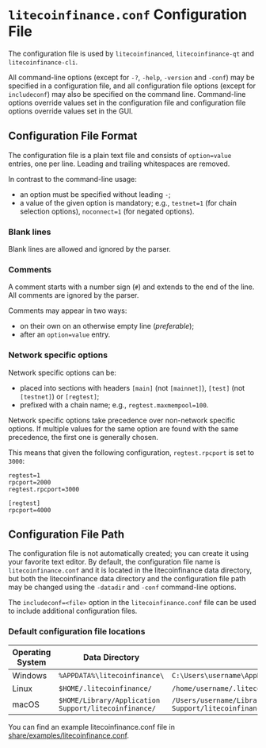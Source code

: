 # `litecoinfinance.conf` Configuration File

The configuration file is used by `litecoinfinanced`, `litecoinfinance-qt` and `litecoinfinance-cli`.

All command-line options (except for `-?`, `-help`, `-version` and `-conf`) may be specified in a configuration file, and all configuration file options (except for `includeconf`) may also be specified on the command line. Command-line options override values set in the configuration file and configuration file options override values set in the GUI.

## Configuration File Format

The configuration file is a plain text file and consists of `option=value` entries, one per line. Leading and trailing whitespaces are removed.

In contrast to the command-line usage:
- an option must be specified without leading `-`;
- a value of the given option is mandatory; e.g., `testnet=1` (for chain selection options), `noconnect=1` (for negated options).

### Blank lines

Blank lines are allowed and ignored by the parser.

### Comments

A comment starts with a number sign (`#`) and extends to the end of the line. All comments are ignored by the parser.

Comments may appear in two ways:
- on their own on an otherwise empty line (_preferable_);
- after an `option=value` entry.

### Network specific options

Network specific options can be:
- placed into sections with headers `[main]` (not `[mainnet]`), `[test]` (not `[testnet]`) or `[regtest]`;
- prefixed with a chain name; e.g., `regtest.maxmempool=100`.

Network specific options take precedence over non-network specific options.
If multiple values for the same option are found with the same precedence, the
first one is generally chosen.

This means that given the following configuration, `regtest.rpcport` is set to `3000`:

```
regtest=1
rpcport=2000
regtest.rpcport=3000

[regtest]
rpcport=4000
```

## Configuration File Path

The configuration file is not automatically created; you can create it using your favorite text editor. By default, the configuration file name is `litecoinfinance.conf` and it is located in the litecoinfinance data directory, but both the litecoinfinance data directory and the configuration file path may be changed using the `-datadir` and `-conf` command-line options.

The `includeconf=<file>` option in the `litecoinfinance.conf` file can be used to include additional configuration files.

### Default configuration file locations

Operating System | Data Directory | Example Path
-- | -- | --
Windows | `%APPDATA%\litecoinfinance\` | `C:\Users\username\AppData\Roaming\litecoinfinance\litecoinfinance.conf`
Linux | `$HOME/.litecoinfinance/` | `/home/username/.litecoinfinance/litecoinfinance.conf`
macOS | `$HOME/Library/Application Support/litecoinfinance/` | `/Users/username/Library/Application Support/litecoinfinance/litecoinfinance.conf`

You can find an example litecoinfinance.conf file in [share/examples/litecoinfinance.conf](../share/examples/litecoinfinance.conf).
